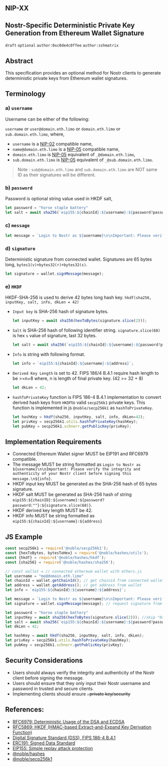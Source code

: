 NIP-XX
--

Nostr-Specific Deterministic Private Key Generation from Ethereum Wallet Signature
--
`draft` `optional` `author:0xc0de4c0ffee` `author:sshmatrix`

## Abstract

This specification provides an optional method for Nostr clients to generate deterministic private keys from Ethereum wallet signatures.

## Terminology
### a) `username`
Username can be either of the following:

`username` or `user@domain.eth.limo` or `domain.eth.limo` or `sub.domain.eth.limo`, where,

- `username` is a [NIP-02](https://github.com/nostr-protocol/nips/blob/master/05.md) compatible name,
- `name@domain.eth.limo` is a [NIP-05](https://github.com/nostr-protocol/nips/blob/master/05.md) compatible name,
- `domain.eth.limo` is [NIP-05](https://github.com/nostr-protocol/nips/blob/master/05.md) equivalent of
`_@domain.eth.limo`,
- `sub.domain.eth.limo` is [NIP-05](https://github.com/nostr-protocol/nips/blob/master/05.md) equivalent of
`_@sub.domain.eth.limo`.
> Note : `sub@domain.eth.limo` and `sub.domain.eth.limo` are NOT same ID as their signatures will be different.  


### b) `password`
Password is optional string value used in HKDF salt,
```js
let password = "horse staple battery"
let salt = await sha256(`eip155:${chainId}:${username}:${password?password:""}:${signature.slice(68)}`);
```

### c) `message`
```js
let message = `Login to Nostr as ${username}\n\nImportant: Please verify the integrity and authenticity of your Nostr client before signing this message.\n${info}`
```
### d) `signature`
Deterministic signature from connected wallet. Signatures are 65 bytes long, `bytes1(v)+bytes32(r)+bytes32(s)`.
```js
let signature = wallet.signMessage(message); 
```
### e) `HKDF`
HKDF-SHA-256 is used to derive 42 bytes long hash key.
`hkdf(sha256, inputKey, salt, info, dkLen = 42)` 
- `Input key` is SHA-256 hash of signature bytes.
   ```js
   let inputKey = await sha256(hexToBytes(signature.slice(2)));
   ```
- `Salt` is SHA-256 hash of following identifier string. `signature.slice(68)` is hex `s` value of signature, last 32 bytes.
   ```js
   let salt = await sha256(`eip155:${chainId}:${username}:${password?password:""}:${signature.slice(68)}`);
   ```
- `Info` is string with following format.
   ```js
   let info = `eip155:${chainId}:${username}:${address}`;
   ```
- `Derived Key Length` is set to 42. FIPS 186/4 B.4.1 require hash length to be >=n+8 where, n is length of final private key. (42 >= 32 + 8)
   ```js
   let dkLen = 42; 
   ```
- `hashToPrivateKey` function is FIPS 186-4 B.4.1 implementation to convert derived hash keys from `HKDF`to valid `secp256k1` private keys. This function is implemented in js `@noble/secp256k1` as `hashToPrivateKey`.
   ```js
   let hashKey = hkdf(sha256, inputKey, salt, info, dkLen=42);
   let privKey = secp256k1.utils.hashToPrivateKey(hashKey);
   let pubKey = secp256k1.schnorr.getPublicKey(privKey);
   ```

## Implementation Requirements

- Connected Ethereum Wallet signer MUST be EIP191 and RFC6979 compatible.
- The message MUST be string formatted as `Login to Nostr as ${username}\n\nImportant: Please verify the integrity and authenticity of your Nostr client before signing this message.\n${info}`.
- HKDF input key MUST be generated as the SHA-256 hash of 65 bytes signature.
- HKDF salt MUST be generated as SHA-256 hash of string `eip155:${chainID}:${username}:${password?password:""}:${signature.slice(68)}`.
- HKDF derived key length MUST be 42.
- HKDF info MUST be string formatted as `eip155:${chainId}:${username}:${address}`

## JS Example 
```js
const secp256k1 = require('@noble/secp256k1');
const {hexToBytes, bytesToHex} = require('@noble/hashes/utils');
const {hkdf} = require('@noble/hashes/hkdf');
const {sha256} = require('@noble/hashes/sha256');

// const wallet = // connected ethereum wallet with ethers.js
let username = "me@domain.eth.limo"
let chainId = wallet.getChainId(); // get chainid from connected wallet
let address = wallet.getAddress(); // get address from wallet
let info = `eip155:${chainId}:${username}:${address}`;

let message = `Login to Nostr as ${username}\n\nImportant: Please verify the integrity and authenticity of your Nostr client before signing this message.\n${info}`
let signature = wallet.signMessage(message); // request signature from wallet

let password = "horse staple battery"
let inputKey = await sha256(hexToBytes(signature.slice(2))); //skip "0x"
let salt = await sha256(`eip155:${chainId}:${username}:${password?password:""}:${signature.slice(68)}`);
let dkLen = 42; 

let hashKey = await hkdf(sha256, inputKey, salt, info, dkLen);
let privKey = secp256k1.utils.hashToPrivateKey(hashKey);
let pubKey = secp256k1.schnorr.getPublicKey(privKey);
```

## Security Considerations

- Users should always verify the integrity and authenticity of the Nostr client before signing the message.
- Users should ensure that they only input their Nostr username and password in trusted and secure clients.
- Implementing clients should ensure ~~..private key/security~~


## References:
- [RFC6979: Deterministic Usage of the DSA and ECDSA](https://datatracker.ietf.org/doc/html/rfc6979)
- [RFC5869: HKDF (HMAC-based Extract-and-Expand Key Derivation Function)](https://datatracker.ietf.org/doc/html/rfc5869)
- [Digital Signature Standard (DSS), FIPS 186-4 B.4.1](https://csrc.nist.gov/publications/detail/fips/186/4/final)
- [ERC191: Signed Data Standard](https://eips.ethereum.org/EIPS/eip-191)
- [EIP155: Simple replay attack protection](https://eips.ethereum.org/EIPS/eip-155)
- [@noble/hashes](https://github.com/paulmillr/noble-hashes)
- [@noble/secp256k1](https://github.com/paulmillr/noble-secp256k1)